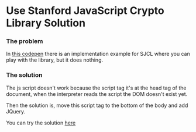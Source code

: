 # Use Stanford JavaScript Crypto Library Solution


###  The problem

In [this codepen](https://codepen.io/jlubean/pen/DHmtr) there is an implementation example for SJCL where you can play with the library, but it does nothing.

### The solution

The js script doesn't work because the script tag it's at the head tag of the document, when the interpreter reads the script the DOM doesn't exist yet.

Then the solution is, move this script tag to the bottom of the body and add JQuery.

You can try the solution [here](https://aragui.github.io/stanford-javascript-crypto-library-solution/)
